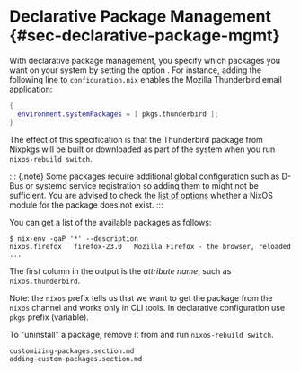 # Declarative Package Management {#sec-declarative-package-mgmt}

With declarative package management, you specify which packages you want
on your system by setting the option
[](#opt-environment.systemPackages). For instance, adding the
following line to `configuration.nix` enables the Mozilla Thunderbird
email application:

```nix
{
  environment.systemPackages = [ pkgs.thunderbird ];
}
```

The effect of this specification is that the Thunderbird package from
Nixpkgs will be built or downloaded as part of the system when you run
`nixos-rebuild switch`.

::: {.note}
Some packages require additional global configuration such as D-Bus or
systemd service registration so adding them to
[](#opt-environment.systemPackages) might not be sufficient. You are
advised to check the [list of options](#ch-options) whether a NixOS
module for the package does not exist.
:::

You can get a list of the available packages as follows:

```ShellSession
$ nix-env -qaP '*' --description
nixos.firefox   firefox-23.0   Mozilla Firefox - the browser, reloaded
...
```

The first column in the output is the *attribute name*, such as
`nixos.thunderbird`.

Note: the `nixos` prefix tells us that we want to get the package from
the `nixos` channel and works only in CLI tools. In declarative
configuration use `pkgs` prefix (variable).

To "uninstall" a package, remove it from
[](#opt-environment.systemPackages) and run `nixos-rebuild switch`.

```{=include=} sections
customizing-packages.section.md
adding-custom-packages.section.md
```

